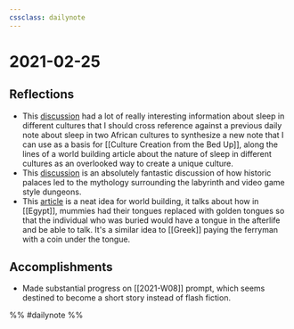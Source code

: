 ```yaml
---
cssclass: dailynote
---
```

# 2021-02-25

## Reflections
* This [discussion](https://www.reddit.com/r/AskAnthropology/comments/lrmtbm/has_there_been_a_group_of_people_who_have_adapted) had a lot of really interesting information about sleep in different cultures that I should cross reference against a previous daily note about sleep in two African cultures to synthesize a new note that I can use as a basis for [[Culture Creation from the Bed Up]], along the lines of a world building article about the nature of sleep in different cultures as an overlooked way to create a unique culture. 
* This [discussion](https://www.reddit.com/r/AskHistorians/comments/13r37l/many_fantasyhistorical_computer_games_and_rpgs) is an absolutely fantastic discussion of how historic palaces led to the mythology surrounding the labyrinth and video game style dungeons. 
* This [article](https://www.smithsonianmag.com/smart-news/archaeologists-unearth-golden-tongued-mummy-egypt-180976905/) is a neat idea for world building, it talks about how in [[Egypt]], mummies had their tongues replaced with golden tongues so that the individual who was buried would have a tongue in the afterlife and be able to talk. It's a similar idea to [[Greek]] paying the ferryman with a coin under the tongue. 

## Accomplishments
* Made substantial progress on [[2021-W08]] prompt, which seems destined to become a short story instead of flash fiction. 

%% #dailynote %%

